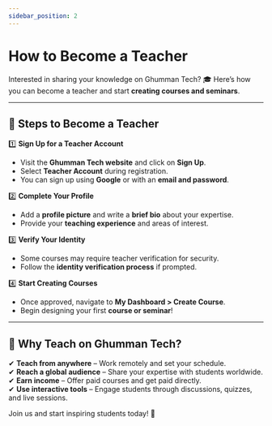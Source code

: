 ```yaml
---
sidebar_position: 2
---
```


# How to Become a Teacher

Interested in sharing your knowledge on Ghumman Tech? 🎓 Here’s how you can become a teacher and start **creating courses and seminars**.

---

## 📌 Steps to Become a Teacher

1️⃣ **Sign Up for a Teacher Account**  
   - Visit the **Ghumman Tech website** and click on **Sign Up**.  
   - Select **Teacher Account** during registration.  
   - You can sign up using **Google** or with an **email and password**.  

2️⃣ **Complete Your Profile**  
   - Add a **profile picture** and write a **brief bio** about your expertise.  
   - Provide your **teaching experience** and areas of interest.  

3️⃣ **Verify Your Identity**  
   - Some courses may require teacher verification for security.  
   - Follow the **identity verification process** if prompted.  

4️⃣ **Start Creating Courses**  
   - Once approved, navigate to **My Dashboard > Create Course**.  
   - Begin designing your first **course or seminar**!  

---

## 🎯 Why Teach on Ghumman Tech?

✔ **Teach from anywhere** – Work remotely and set your schedule.  
✔ **Reach a global audience** – Share your expertise with students worldwide.  
✔ **Earn income** – Offer paid courses and get paid directly.  
✔ **Use interactive tools** – Engage students through discussions, quizzes, and live sessions.  

Join us and start inspiring students today! 🚀  
